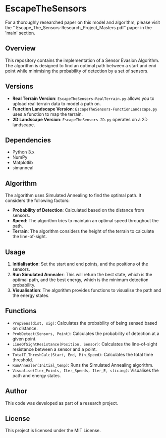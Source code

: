 # EscapeTheSensors
For a thoroughly researched paper on this model and algorithm, please visit the "
Escape_The_Sensors-Research_Project_Masters.pdf" paper in the 'main' section.

## Overview

This repository contains the implementation of a Sensor Evasion Algorithm. The algorithm is designed to find an optimal path between a start and end point while minimising the probability of detection by a set of sensors.

## Versions

- **Real Terrain Version**: `EscapeTheSensors-RealTerrain.py` allows you to upload real terrain data to model a path on.
- **Function Landscape Version**: `EscapeTheSensors-FunctionLandscape.py` uses a function to map the terrain.
- **2D Landscape Version**: `EscapeTheSensors-2D.py` operates on a 2D landscape.

## Dependencies

- Python 3.x
- NumPy
- Matplotlib
- simanneal

## Algorithm

The algorithm uses Simulated Annealing to find the optimal path. It considers the following factors:

- **Probability of Detection**: Calculated based on the distance from sensors.
- **Speed**: The algorithm tries to maintain an optimal speed throughout the path.
- **Terrain**: The algorithm considers the height of the terrain to calculate the line-of-sight.

## Usage

1. **Initialisation**: Set the start and end points, and the positions of the sensors.
2. **Run Simulated Annealer**: This will return the best state, which is the optimal path, and the best energy, which is the minimum detection probability.
3. **Visualisation**: The algorithm provides functions to visualise the path and the energy states.

## Functions

- `PropSens(dist, sig)`: Calculates the probability of being sensed based on distance.
- `ProbDetect(Sensors, Point)`: Calculates the probability of detection at a given point.
- `LineOfSightResistance(Position, Sensor)`: Calculates the line-of-sight resistance between a sensor and a point.
- `TotalT_ThreshCalc(Start, End, Min_Speed)`: Calculates the total time threshold.
- `RunAnnealer(Initial_temp)`: Runs the Simulated Annealing algorithm.
- `Visualise(Iter_Points, Iter_Speeds, Iter_E, slicing)`: Visualises the path and energy states.

## Author

This code was developed as part of a research project.

## License

This project is licensed under the MIT License.
